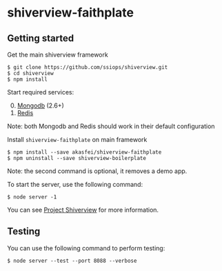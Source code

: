 # shiverview-faithplate

## Getting started

Get the main shiverview framework
```
$ git clone https://github.com/ssiops/shiverview.git
$ cd shiverview
$ npm install
```

Start required services:

0. [Mongodb](http://www.mongodb.org/) (2.6+)
0. [Redis](http://redis.io)

Note: both Mongodb and Redis should work in their default configuration

Install `shiverview-faithplate` on main framework

```
$ npm install --save akasfei/shiverview-faithplate
$ npm uninstall --save shiverview-boilerplate
```

Note: the second command is optional, it removes a demo app.

To start the server, use the following command:

```
$ node server -1
```

You can see [Project Shiverview](https://github.com/ssiops/shiverview) for more information.

## Testing

You can use the following command to perform testing:

```
$ node server --test --port 8088 --verbose
```
